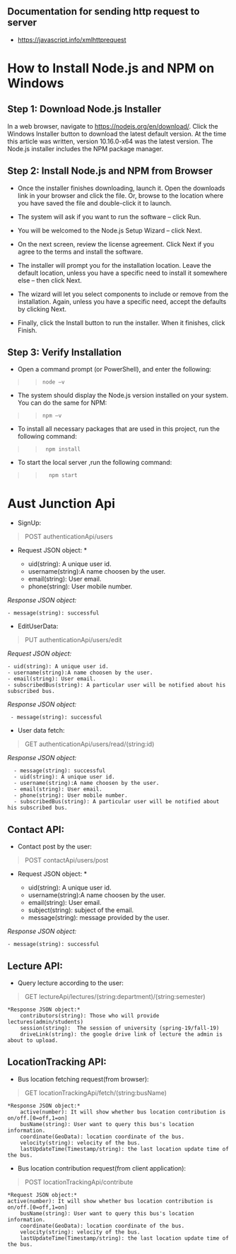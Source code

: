## Documentation for sending http request to server
- https://javascript.info/xmlhttprequest

# How to Install Node.js and NPM on Windows

## Step 1: Download Node.js Installer
  In a web browser, navigate to https://nodejs.org/en/download/. 
  Click the Windows Installer button to download the latest default version. 
  At the time this article was written, version 10.16.0-x64 was the latest version. 
  The Node.js installer includes the NPM package manager.

## Step 2: Install Node.js and NPM from Browser

- Once the installer finishes downloading, launch it. Open the downloads link in your browser and click the file. Or, browse to the location where you have saved the file and double-click it to launch.

- The system will ask if you want to run the software – click Run.

- You will be welcomed to the Node.js Setup Wizard – click Next.

- On the next screen, review the license agreement. Click Next if you agree to the terms and install the software.

- The installer will prompt you for the installation location. Leave the default location, unless you have a specific need to install it somewhere else – then click Next.

- The wizard will let you select components to include or remove from the installation. Again, unless you have a specific need, accept the defaults by clicking Next.

- Finally, click the Install button to run the installer. When it finishes, click Finish.


## Step 3: Verify Installation
  
- Open a command prompt (or PowerShell), and enter the following:

>>  `node –v`
  
-  The system should display the Node.js version installed on your system. You can do the same for NPM:

>>  `npm –v`

- To install all necessary packages that are used in this project, run the following command:

>> `  npm install  `

- To start the local server ,run the following command:

>> `   npm start   `




# Aust Junction Api

- SignUp:

> POST  authenticationApi/users  
  
  * Request JSON object: *

    - uid(string): A unique user id.
    - username(string):A name choosen by the user.
    - email(string): User email.
    - phone(string): User mobile number.
  
  *Response JSON object:*

    - message(string): successful

- EditUserData:
> PUT authenticationApi/users/edit   

   *Request JSON object:*

    - uid(string): A unique user id.
    - username(string):A name choosen by the user.
    - email(string): User email.
    - subscribedBus(string): A particular user will be notified about his subscribed bus. 

   *Response JSON object:*

     - message(string): successful

- User data fetch:

> GET  authenticationApi/users/read/(string:id)

   *Response JSON object:*

      - message(string): successful
      - uid(string): A unique user id.
      - username(string):A name choosen by the user.
      - email(string): User email.
      - phone(string): User mobile number.
      - subscribedBus(string): A particular user will be notified about his subscribed bus. 


		
## Contact API: 

- Contact post by the user:

> POST  contactApi/users/post  
  
  * Request JSON object: *

    - uid(string): A unique user id.
    - username(string):A name choosen by the user.
    - email(string): User email.
    - subject(string): subject of the  email.
    - message(string): message provided by the user.
  
  *Response JSON object:*

    - message(string): successful






## Lecture API: 

- Query lecture according to the user:

> GET lectureApi/lectures/(string:department)/(string:semester)

	*Response JSON object:*
		contributors(string): Those who will provide lectures(admin/students)
		session(string):  The session of university (spring-19/fall-19) 
		driveLink(string): the google drive link of lecture the admin is about to upload.


## LocationTracking API:

-   Bus location fetching request(from browser):
	
>   GET	locationTrackingApi/fetch/(string:busName)
	
	*Response JSON object:*
		active(number): It will show whether bus location contribution is on/off.[0=off,1=on]
		busName(string): User want to query this bus's location information.
		coordinate(GeoData): location coordinate of the bus.
		velocity(string): velocity of the bus.
		lastUpdateTime(Timestamp/string): the last location update time of the bus.
		


-	Bus location contribution request(from client application):

>  POST	 locationTrackingApi/contribute    
	
	*Request JSON object:*
	active(number): It will show whether bus location contribution is on/off.[0=off,1=on]
		busName(string): User want to query this bus's location information.
		coordinate(GeoData): location coordinate of the bus.
		velocity(string): velocity of the bus.
		lastUpdateTime(Timestamp/string): the last location update time of the bus.



